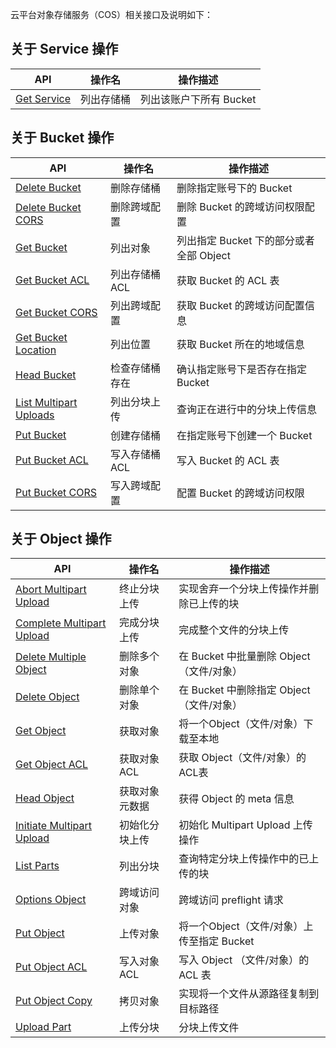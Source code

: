 云平台对象存储服务（COS）相关接口及说明如下：

## 关于 Service 操作
| API                                      | 操作名   | 操作描述            |
| ---------------------------------------- | ----- | --------------- |
| [Get Service](http://tcecqpoc.fsphere.cn/document/product/436/8291) | 列出存储桶 | 列出该账户下所有 Bucket |

## 关于 Bucket 操作

| API                                      | 操作名       | 操作描述                        |
| ---------------------------------------- | --------- | --------------------------- |
| [Delete Bucket](http://tcecqpoc.fsphere.cn/document/product/436/7732) | 删除存储桶     | 删除指定账号下的 Bucket             |
| [Delete Bucket CORS](http://tcecqpoc.fsphere.cn/document/product/436/8283) | 删除跨域配置    | 删除 Bucket 的跨域访问权限配置         |
| [Get Bucket](http://tcecqpoc.fsphere.cn/document/product/436/7734) | 列出对象      | 列出指定 Bucket 下的部分或者全部 Object |
| [Get Bucket ACL](http://tcecqpoc.fsphere.cn/document/product/436/7733) | 列出存储桶 ACL | 获取 Bucket 的 ACL 表           |
| [Get Bucket CORS](http://tcecqpoc.fsphere.cn/document/product/436/8274) | 列出跨域配置    | 获取 Bucket 的跨域访问配置信息         |
| [Get Bucket Location](http://tcecqpoc.fsphere.cn/document/product/436/8275) | 列出位置      | 获取 Bucket 所在的地域信息           |
| [Head Bucket](http://tcecqpoc.fsphere.cn/document/product/436/7735) | 检查存储桶存在   | 确认指定账号下是否存在指定 Bucket        |
| [List Multipart Uploads](http://tcecqpoc.fsphere.cn/document/product/436/7736) | 列出分块上传    | 查询正在进行中的分块上传信息              |
| [Put Bucket](http://tcecqpoc.fsphere.cn/document/product/436/7738) | 创建存储桶     | 在指定账号下创建一个 Bucket           |
| [Put Bucket ACL ](http://tcecqpoc.fsphere.cn/document/product/436/7737) | 写入存储桶 ACL | 写入 Bucket 的 ACL 表           |
| [Put Bucket CORS](http://tcecqpoc.fsphere.cn/document/product/436/8279) | 写入跨域配置    | 配置 Bucket 的跨域访问权限           |

## 关于 Object 操作

| API                                      | 操作名      | 操作描述                                 |
| ---------------------------------------- | -------- | ------------------------------------ |
| [Abort Multipart Upload](http://tcecqpoc.fsphere.cn/document/product/436/7740) | 终止分块上传   | 实现舍弃一个分块上传操作并删除已上传的块                 |
| [Complete Multipart Upload](http://tcecqpoc.fsphere.cn/document/product/436/7742) | 完成分块上传   | 完成整个文件的分块上传                          |
| [Delete Multiple Object](http://tcecqpoc.fsphere.cn/document/product/436/8289) | 删除多个对象   | 在 Bucket 中批量删除 Object （文件/对象）        |
| [Delete Object](http://tcecqpoc.fsphere.cn/document/product/436/7743) | 删除单个对象   | 在 Bucket 中删除指定 Object （文件/对象）        |
| [Get Object](http://tcecqpoc.fsphere.cn/document/product/436/7753) | 获取对象     | 将一个Object（文件/对象）下载至本地                |
| [Get Object ACL](http://tcecqpoc.fsphere.cn/document/product/436/7744) | 获取对象 ACL | 获取 Object（文件/对象）的ACL表                |
| [Head Object](http://tcecqpoc.fsphere.cn/document/product/436/7745) | 获取对象元数据  | 获得 Object 的 meta 信息                  |
| [Initiate Multipart Upload](http://tcecqpoc.fsphere.cn/document/product/436/7746) | 初始化分块上传  | 初始化 Multipart Upload 上传操作            |
| [List Parts](http://tcecqpoc.fsphere.cn/document/product/436/7747) | 列出分块     | 查询特定分块上传操作中的已上传的块                    |
| [Options Object](http://tcecqpoc.fsphere.cn/document/product/436/8288) | 跨域访问对象   | 跨域访问 preflight 请求                    |
| [Put Object](http://tcecqpoc.fsphere.cn/document/product/436/7749) | 上传对象     | 将一个Object（文件/对象）上传至指定 Bucket         |
| [Put Object ACL](http://tcecqpoc.fsphere.cn/document/product/436/7748) | 写入对象 ACL | 写入 Object （文件/对象）的 ACL 表             |
| [Put Object Copy](http://tcecqpoc.fsphere.cn/document/product/436/10881) | 拷贝对象     | 实现将一个文件从源路径复制到目标路径                   |
| [Upload Part](http://tcecqpoc.fsphere.cn/document/product/436/7750) | 上传分块     | 分块上传文件                               |
